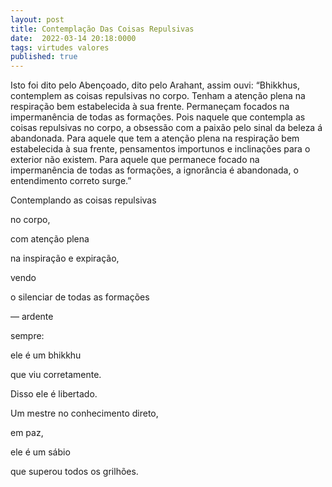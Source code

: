 ```yaml
---
layout: post
title: Contemplação Das Coisas Repulsivas
date:  2022-03-14 20:18:0000
tags: virtudes valores
published: true
---
```


Isto foi dito pelo Abençoado, dito pelo Arahant, assim ouvi: “Bhikkhus, contemplem as coisas repulsivas no corpo. Tenham a atenção plena na respiração bem estabelecida à sua frente. Permaneçam focados na impermanência de todas as formações. Pois naquele que contempla as coisas repulsivas no corpo, a obsessão com a paixão pelo sinal da beleza á abandonada. Para aquele que tem a atenção plena na respiração bem estabelecida à sua frente, pensamentos importunos e inclinações para o exterior não existem. Para aquele que permanece focado na impermanência de todas as formações, a ignorância é abandonada, o entendimento correto surge.”

Contemplando as coisas repulsivas

no corpo,

com atenção plena

na inspiração e expiração,

vendo

o silenciar de todas as formações

— ardente

sempre:

ele é um bhikkhu

que viu corretamente.



Disso ele é libertado.

Um mestre no conhecimento direto,

em paz,

ele é um sábio

que superou todos os grilhões.

